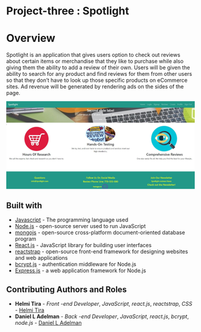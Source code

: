 # Project-three : Spotlight
# Overview

Spotlight is an application that gives users option to check out reviews about certain items or merchandise that they like to purchase while also giving them the ability to add a review of their own. Users will be given the ability to search for any product and find reviews for them from other users so that they don’t have to look up those specific products on eCommerce sites. Ad revenue will be generated by rendering ads on the sides of the page.

![home page when user not authenticated](./spotlight/public/assets/review2.JPG?raw=true)

## Built with
* [Javascript](https://developer.mozilla.org/en-US/docs/Web/JavaScript) - The programming language used
* [Node.js](https://nodejs.org/en/) - open-source server used to run JavaScript
* [mongojs](https://www.npmjs.com/package/mongojs) - open-source cross-platform document-oriented database program
* [React.js](https://reactjs.org/) - JavaScript library for building user interfaces
* [reactstrap](https://react-bootstrap.github.io/) - open-source front-end framework for designing websites and web applications
* [bcrypt.js](https://www.npmjs.com/package/bcrypt-nodejs) - authentication middleware for Node.js
* [Express.js](http://www.expressjs.com/) - a web application framework for Node.js

## Contributing Authors and Roles

* **Helmi Tira** - *Front -end Developer*, *JavaScript*, *react.js*, *reactstrap*, *CSS* - [Helmi Tira](https://github.com/htira2001)
* **Daniel L Adelman** - *Back -end Developer*, *JavaScript*, *react.js*, *bcrypt*, *node.js* - [Daniel L Adelman](https://github.com/trozio?tab=repositories)


